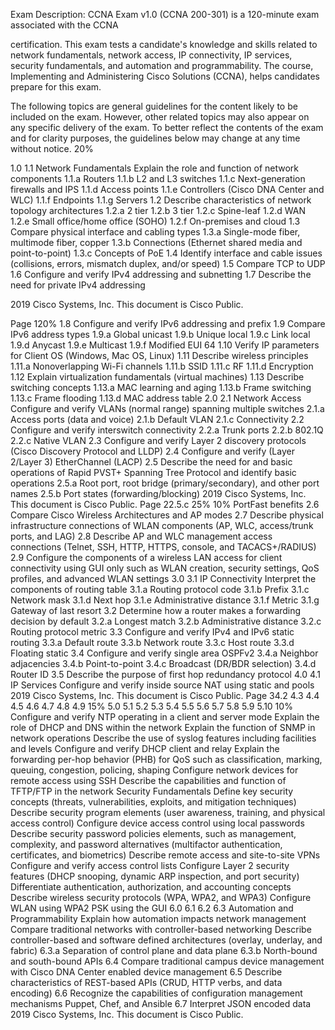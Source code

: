 Exam Description: CCNA Exam v1.0 (CCNA 200-301) is a 120-minute exam associated with the CCNA


certification. This exam tests a candidate's knowledge and skills related to network fundamentals,
network access, IP connectivity, IP services, security fundamentals, and automation and
programmability. The course, Implementing and Administering Cisco Solutions (CCNA), helps candidates
prepare for this exam.



The following topics are general guidelines for the content likely to be included on the exam. However,
other related topics may also appear on any specific delivery of the exam. To better reflect the contents
of the exam and for clarity purposes, the guidelines below may change at any time without notice.
20%



1.0
1.1 Network Fundamentals
Explain the role and function of network components
1.1.a Routers
1.1.b L2 and L3 switches
1.1.c Next-generation firewalls and IPS
1.1.d Access points
1.1.e Controllers (Cisco DNA Center and WLC)
1.1.f Endpoints
1.1.g Servers
1.2 Describe characteristics of network topology architectures
1.2.a 2 tier
1.2.b 3 tier
1.2.c Spine-leaf
1.2.d WAN
1.2.e Small office/home office (SOHO)
1.2.f On-premises and cloud
1.3 Compare physical interface and cabling types
1.3.a Single-mode fiber, multimode fiber, copper
1.3.b Connections (Ethernet shared media and point-to-point)
1.3.c Concepts of PoE
1.4 Identify interface and cable issues (collisions, errors, mismatch duplex, and/or speed)
1.5 Compare TCP to UDP
1.6 Configure and verify IPv4 addressing and subnetting
1.7 Describe the need for private IPv4 addressing



2019 Cisco Systems, Inc. This document is Cisco Public.




Page 120%
1.8 Configure and verify IPv6 addressing and prefix
1.9 Compare IPv6 address types
1.9.a Global unicast
1.9.b Unique local
1.9.c Link local
1.9.d Anycast
1.9.e Multicast
1.9.f Modified EUI 64
1.10 Verify IP parameters for Client OS (Windows, Mac OS, Linux)
1.11 Describe wireless principles
1.11.a Nonoverlapping Wi-Fi channels
1.11.b SSID
1.11.c RF
1.11.d Encryption
1.12 Explain virtualization fundamentals (virtual machines)
1.13 Describe switching concepts
1.13.a MAC learning and aging
1.13.b Frame switching
1.13.c Frame flooding
1.13.d MAC address table
2.0
2.1 Network Access
Configure and verify VLANs (normal range) spanning multiple switches
2.1.a Access ports (data and voice)
2.1.b Default VLAN
2.1.c Connectivity
2.2 Configure and verify interswitch connectivity
2.2.a Trunk ports
2.2.b 802.1Q
2.2.c Native VLAN
2.3 Configure and verify Layer 2 discovery protocols (Cisco Discovery Protocol and LLDP)
2.4 Configure and verify (Layer 2/Layer 3) EtherChannel (LACP)
2.5 Describe the need for and basic operations of Rapid PVST+ Spanning Tree Protocol and
identify basic operations
2.5.a Root port, root bridge (primary/secondary), and other port names
2.5.b Port states (forwarding/blocking)
2019 Cisco Systems, Inc. This document is Cisco Public.
Page 22.5.c
25%
10%
PortFast benefits
2.6 Compare Cisco Wireless Architectures and AP modes
2.7 Describe physical infrastructure connections of WLAN components (AP, WLC,
access/trunk ports, and LAG)
2.8 Describe AP and WLC management access connections (Telnet, SSH, HTTP, HTTPS,
console, and TACACS+/RADIUS)
2.9 Configure the components of a wireless LAN access for client connectivity using GUI only
such as WLAN creation, security settings, QoS profiles, and advanced WLAN settings
3.0
3.1 IP Connectivity
Interpret the components of routing table
3.1.a Routing protocol code
3.1.b Prefix
3.1.c Network mask
3.1.d Next hop
3.1.e Administrative distance
3.1.f Metric
3.1.g Gateway of last resort
3.2 Determine how a router makes a forwarding decision by default
3.2.a Longest match
3.2.b Administrative distance
3.2.c Routing protocol metric
3.3 Configure and verify IPv4 and IPv6 static routing
3.3.a Default route
3.3.b Network route
3.3.c Host route
3.3.d Floating static
3.4 Configure and verify single area OSPFv2
3.4.a Neighbor adjacencies
3.4.b Point-to-point
3.4.c Broadcast (DR/BDR selection)
3.4.d Router ID
3.5 Describe the purpose of first hop redundancy protocol
4.0
4.1 IP Services
Configure and verify inside source NAT using static and pools
2019 Cisco Systems, Inc. This document is Cisco Public.
Page 34.2
4.3
4.4
4.5
4.6
4.7
4.8
4.9
15%
5.0
5.1
5.2
5.3
5.4
5.5
5.6
5.7
5.8
5.9
5.10
10%
Configure and verify NTP operating in a client and server mode
Explain the role of DHCP and DNS within the network
Explain the function of SNMP in network operations
Describe the use of syslog features including facilities and levels
Configure and verify DHCP client and relay
Explain the forwarding per-hop behavior (PHB) for QoS such as classification, marking,
queuing, congestion, policing, shaping
Configure network devices for remote access using SSH
Describe the capabilities and function of TFTP/FTP in the network
Security Fundamentals
Define key security concepts (threats, vulnerabilities, exploits, and mitigation
techniques)
Describe security program elements (user awareness, training, and physical access
control)
Configure device access control using local passwords
Describe security password policies elements, such as management, complexity, and
password alternatives (multifactor authentication, certificates, and biometrics)
Describe remote access and site-to-site VPNs
Configure and verify access control lists
Configure Layer 2 security features (DHCP snooping, dynamic ARP inspection, and port
security)
Differentiate authentication, authorization, and accounting concepts
Describe wireless security protocols (WPA, WPA2, and WPA3)
Configure WLAN using WPA2 PSK using the GUI
6.0
6.1
6.2
6.3 Automation and Programmability
Explain how automation impacts network management
Compare traditional networks with controller-based networking
Describe controller-based and software defined architectures (overlay, underlay, and
fabric)
6.3.a Separation of control plane and data plane
6.3.b North-bound and south-bound APIs
6.4 Compare traditional campus device management with Cisco DNA Center enabled device
management
6.5 Describe characteristics of REST-based APIs (CRUD, HTTP verbs, and data encoding)
6.6 Recognize the capabilities of configuration management mechanisms Puppet, Chef, and
Ansible
6.7 Interpret JSON encoded data
2019 Cisco Systems, Inc. This document is Cisco Public.
